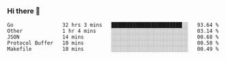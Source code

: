### Hi there 👋

<!--
**yeya24/yeya24** is a ✨ _special_ ✨ repository because its `README.md` (this file) appears on your GitHub profile.

Here are some ideas to get you started:

- 🔭 I’m currently working on ...
- 🌱 I’m currently learning ...
- 👯 I’m looking to collaborate on ...
- 🤔 I’m looking for help with ...
- 💬 Ask me about ...
- 📫 How to reach me: ...
- 😄 Pronouns: ...
- ⚡ Fun fact: ...
-->

<!--START_SECTION:waka-->
```text
Go                32 hrs 3 mins   ███████████████████████░░   93.64 % 
Other             1 hr 4 mins     ░░░░░░░░░░░░░░░░░░░░░░░░░   03.14 % 
JSON              14 mins         ░░░░░░░░░░░░░░░░░░░░░░░░░   00.68 % 
Protocol Buffer   10 mins         ░░░░░░░░░░░░░░░░░░░░░░░░░   00.50 % 
Makefile          10 mins         ░░░░░░░░░░░░░░░░░░░░░░░░░   00.49 %
```
<!--END_SECTION:waka-->
